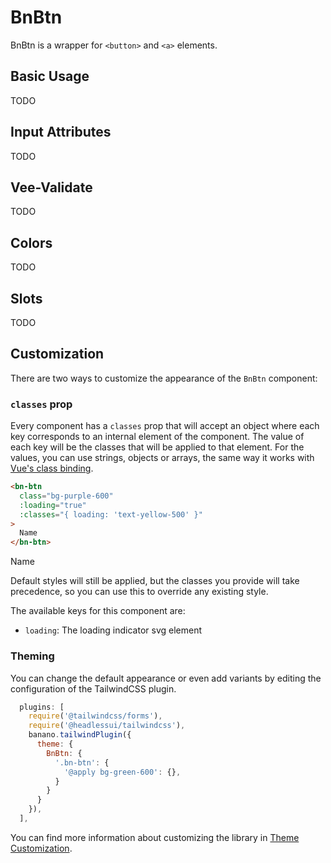 <script setup lang="ts">
import BnBtn from '../../src/components/BnBtn/BnBtn.vue';
</script>

# BnBtn

BnBtn is a wrapper for `<button>` and `<a>` elements.

## Basic Usage

TODO

## Input Attributes

TODO

## Vee-Validate

TODO

## Colors

TODO

## Slots

TODO

## Customization

There are two ways to customize the appearance of the `BnBtn` component:

### `classes` prop

Every component has a `classes` prop that will accept an object where each key corresponds to an internal element of the component. The value of each key will be the classes that will be applied to that element. For the values, you can use strings, objects or arrays, the same way it works with [Vue's class binding](https://vuejs.org/guide/essentials/class-and-style.html).

```html
<bn-btn
  class="bg-purple-600"
  :loading="true"
  :classes="{ loading: 'text-yellow-500' }"
>
  Name
</bn-btn>
```

<code-preview>
  <bn-btn
    class="bg-purple-600"
    :loading="true"
    :classes="{ loading: 'text-yellow-500' }"
  >
    Name
  </bn-btn>
</code-preview>

Default styles will still be applied, but the classes you provide will take precedence, so you can use this to override any existing style.

The available keys for this component are:

- `loading`: The loading indicator svg element

### Theming

You can change the default appearance or even add variants by editing the configuration of the TailwindCSS plugin.

```javascript
  plugins: [
    require('@tailwindcss/forms'),
    require('@headlessui/tailwindcss'),
    banano.tailwindPlugin({
      theme: {
        BnBtn: {
          '.bn-btn': {
            '@apply bg-green-600': {},
          }
        }
      }
    }),
  ],
```

You can find more information about customizing the library in [Theme Customization](../theme-customization.md).
